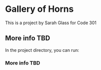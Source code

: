 # Gallery of Horns

This is a project by Sarah Glass for Code 301

## More info TBD

In the project directory, you can run:

### More info TBD


